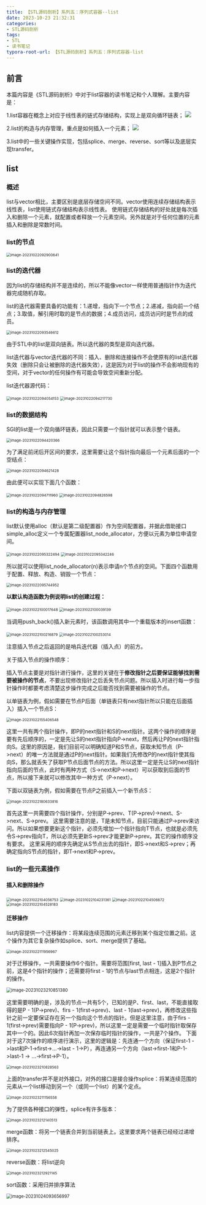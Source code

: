 ```yaml
---
title: 【STL源码剖析】系列五：序列式容器--list
date: 2023-10-23 21:32:31
categories:
- STL源码剖析
tags:
- STL
- 读书笔记
typora-root-url: 【STL源码剖析】系列五：序列式容器-list
---
```


## 前言

本篇内容是《STL源码剖析》中对于list容器的读书笔记和个人理解。主要内容是：

1.list容器在概念上对应于线性表的链式存储结构，实现上是双向循环链表；
![](4-3-6.png)

2.list的构造与内存管理，重点是如何插入一个元素；
![](4-3-22.png)

3.list中的一些关键操作实现，包括splice、merge、reverse、sort等以及底层实现transfer。

<!-- more -->

## list

### 概述

list与vector相比，主要区别是底层存储空间不同。vector使用连续存储结构表示线性表，list使用链式存储结构表示线性表。
使用链式存储结构的好处就是每次插入和删除一个元素，就配置或者释放一个元素空间。另外就是对于任何位置的元素插入和删除是常数时间。

### list的节点

<img src="D:\RegularFile\C++\learning\2.C++进阶\2.STL源码剖析+源码\image\4-3-1.png" alt="image-20231022092900641" style="zoom:67%;" />

### list的迭代器

因为list的存储结构并不是连续的，所以不能像vector一样使用普通指针作为迭代器完成随机存取。

list的迭代器需要具备的功能有：1.递增，指向下一个节点；2.递减，指向前一个结点；3.取值，解引用时取的是节点的数据；4.成员访问，成员访问时是节点的成员。

<img src="D:\RegularFile\C++\learning\2.C++进阶\2.STL源码剖析+源码\image\4-3-2.png" alt="image-20231022093546612" style="zoom:67%;" />

由于STL中的list是双向链表。所以迭代器的类型是双向迭代器。

list迭代器与vector迭代器的不同：插入、删除和连接操作不会使原有的list迭代器失效（删除只会让被删除的迭代器失效），这是因为对于list的操作不会影响现有的空间，对于vector的任何操作有可能会导致空间重新分配。

list迭代器源代码：

<img src="D:\RegularFile\C++\learning\2.C++进阶\2.STL源码剖析+源码\image\4-3-3.png" alt="image-20231022094054153" style="zoom:67%;" />

<img src="D:\RegularFile\C++\learning\2.C++进阶\2.STL源码剖析+源码\image\4-3-4.png" alt="image-20231022094217730" style="zoom:67%;" />

### list的数据结构

SGI的list是一个双向循环链表，因此只需要一个指针就可以表示整个链表。

<img src="D:\RegularFile\C++\learning\2.C++进阶\2.STL源码剖析+源码\image\4-3-5.png" alt="image-20231022094420366" style="zoom:67%;" />

为了满足前闭后开区间的要求，这里需要让这个指针指向最后一个元素后面的一个空结点：

<img src="D:\RegularFile\C++\learning\2.C++进阶\2.STL源码剖析+源码\image\4-3-6.png" alt="image-20231022094621428" style="zoom:67%;" />

由此便可以实现下面几个函数：

<img src="D:\RegularFile\C++\learning\2.C++进阶\2.STL源码剖析+源码\image\4-3-7.png" alt="image-20231022094711960" style="zoom:67%;" />

<img src="D:\RegularFile\C++\learning\2.C++进阶\2.STL源码剖析+源码\image\4-3-8.png" alt="image-20231022094826598" style="zoom:67%;" />

### list的构造与内存管理

list默认使用alloc（默认是第二级配置器）作为空间配置器，并据此借助接口simple_alloc定义一个专属配置器list_node_allocator，方便以元素为单位申请空间。

<img src="D:\RegularFile\C++\learning\2.C++进阶\2.STL源码剖析+源码\image\4-3-9.png" alt="image-20231022095322494" style="zoom:67%;" />

<img src="D:\RegularFile\C++\learning\2.C++进阶\2.STL源码剖析+源码\image\4-3-10.png" alt="image-20231022095342246" style="zoom:67%;" />

所以就可以使用list_node_allocator(n)表示申请n个节点的空间。下面四个函数用于配置、释放、构造、销毁一个节点：

<img src="D:\RegularFile\C++\learning\2.C++进阶\2.STL源码剖析+源码\image\4-3-11.png" alt="image-20231022095744952" style="zoom:67%;" />



**以默认构造函数为例说明list的创建过程：**

<img src="D:\RegularFile\C++\learning\2.C++进阶\2.STL源码剖析+源码\image\4-3-12.png" alt="image-20231022100017648" style="zoom:67%;" />

<img src="D:\RegularFile\C++\learning\2.C++进阶\2.STL源码剖析+源码\image\4-3-13.png" alt="image-20231022100039139" style="zoom:67%;" />



当调用push_back()插入新元素时，该函数调用其中一个重载版本的insert函数：

<img src="D:\RegularFile\C++\learning\2.C++进阶\2.STL源码剖析+源码\image\4-3-14.png" alt="image-20231022100216879" style="zoom:67%;" />

<img src="D:\RegularFile\C++\learning\2.C++进阶\2.STL源码剖析+源码\image\4-3-15.png" alt="image-20231022100253014" style="zoom:67%;" />

注意插入节点之后返回的是哨兵迭代器（插入点）的前方。

关于插入节点的操作顺序：

插入节点主要是对指针进行操作，这里的关键在于**修改指针之后要保证能够找到需要被操作的节点**，不要出现修改指针之后丢失节点问题。所以插入时进行每一步指针操作时都要考虑清楚这步操作完成之后能否找到需要被操作的节点。

以单链表为例，假如需要在节点P后面（单链表只有next指针所以只能在后面插入）插入一个节点S：

<img src="D:\RegularFile\C++\learning\2.C++进阶\2.STL源码剖析+源码\image\4-3-21.png" alt="image-20231022155406548" style="zoom:67%;" />

这里一共有两个指针操作，即P的next指针和S的next指针。这两个操作的顺序是要有先后顺序的，一定是先让S的next指针指向P->next，然后再让P的next指针指向S。这里的原因是，我们目前可以明确知道P和S节点，获取未知节点（P->next）的唯一方法就是通过P的next指针。如果我们先修改P的next指针使其指向S，那么就丢失了获取P节点后面节点的方法。所以这里一定是先让S的next指针指向后面的节点，此时有两种方式（S->next和P->next）可以获取到后面的节点，所以接下来就可以修改其中一种方式（P->next）。

下面以双链表为例，假如需要在节点P之前插入一个新节点S：

<img src="D:\RegularFile\C++\learning\2.C++进阶\2.STL源码剖析+源码\image\4-3-22.png" alt="image-20231022180633816" style="zoom:67%;" />

首先这里一共需要四个指针操作，分别是P->prev、T(P->prev)->next、S->next、S->prev。
这里需要注意的是，T是未知节点，目前只能通过P->prev来访问。所以如果想要更新这个指针，必须先增加一个指针指向T节点，也就是必须先令S->prev指向T，所以必须先更新S->prev才能更新P->prev。其它的操作顺序没有要求。
这里采用的顺序先确定从S节点出去的指针，即S->next和S->prev；再确定指向S节点的指针，即T->next和P->prev。






### list的一些元素操作

#### 插入和删除操作

<img src="D:\RegularFile\C++\learning\2.C++进阶\2.STL源码剖析+源码\image\4-3-16.png" alt="image-20231022104056753" style="zoom:67%;" />

<img src="D:\RegularFile\C++\learning\2.C++进阶\2.STL源码剖析+源码\image\4-3-17.png" alt="image-20231022104231361" style="zoom:67%;" />

<img src="D:\RegularFile\C++\learning\2.C++进阶\2.STL源码剖析+源码\image\4-3-18.png" alt="image-20231022104506672" style="zoom:67%;" />

<img src="D:\RegularFile\C++\learning\2.C++进阶\2.STL源码剖析+源码\image\4-3-19.png" alt="image-20231022104528183" style="zoom:67%;" />

#### 迁移操作

list内容提供一个迁移操作：将某段连续范围的元素迁移到某个指定位置之前。这个操作为其它复杂操作如splice、sort、merge提供了基础。

<img src="D:\RegularFile\C++\learning\2.C++进阶\2.STL源码剖析+源码\image\4-3-20.png" alt="image-20231022111956967" style="zoom:67%;" />

对于迁移操作，一共需要操作6个指针。需要将范围[first, last - 1]插入到P节点之前，这是4个指针的操作；还需要将first - 1的节点与last节点相连，这是2个指针的操作。

<img src="D:\RegularFile\C++\learning\2.C++进阶\2.STL源码剖析+源码\image\4-3-24.png" alt="image-20231023210851380" style="zoom: 80%;" />

这里需要明确的是，涉及的节点一共有5个，已知的是P、first、last，不能直接取得的是P - 1(P->prev)、firs - 1(first->prev)、last - 1(last->prev)，再修改这些指针之前一定要保证存在另一个指向这个节点的指针。但是这里注意，由于firs - 1(first->prev)需要指向P - 1(P->prev)，所以这里一定是需要一个临时指针取保存其中一个的。因此6次指针再加一次保存临时指针的操作，一共是7个操作。
下面对于这7次操作的顺序进行演示，这里的逻辑是：先连通一个方向（保证first-1 ->last和P-1->first->...->last - 1->P），再连通另一个方向（last->first-1和P-1->last-1 -> ...->first->P-1）。

<img src="D:\RegularFile\C++\learning\2.C++进阶\2.STL源码剖析+源码\image\4-3-23.png" alt="image-20231023210828563" style="zoom:67%;" />

上面的transfer并不是对外接口，对外的接口是接合操作splice：将某连续范围的元素从一个list移动到另一个（或同一个list）的某个定点。

<img src="D:\RegularFile\C++\learning\2.C++进阶\2.STL源码剖析+源码\image\4-3-25.png" alt="image-20231023211156558" style="zoom:67%;" />

为了提供各种接口的弹性，splice有许多版本：

<img src="D:\RegularFile\C++\learning\2.C++进阶\2.STL源码剖析+源码\image\4-3-26.png" alt="image-20231023212140513" style="zoom:67%;" />



merge函数：将另一个链表合并到当前链表上。这里要求两个链表已经经过递增排序。

<img src="D:\RegularFile\C++\learning\2.C++进阶\2.STL源码剖析+源码\image\4-3-27.png" alt="image-20231023212545025" style="zoom:67%;" />



reverse函数：将list逆向

<img src="D:\RegularFile\C++\learning\2.C++进阶\2.STL源码剖析+源码\image\4-3-28.png" alt="image-20231023212921145" style="zoom:67%;" />



sort函数：采用归并排序算法

<img src="4-3-29.png" alt="image-20231024093656997" style="zoom:80%;" />
